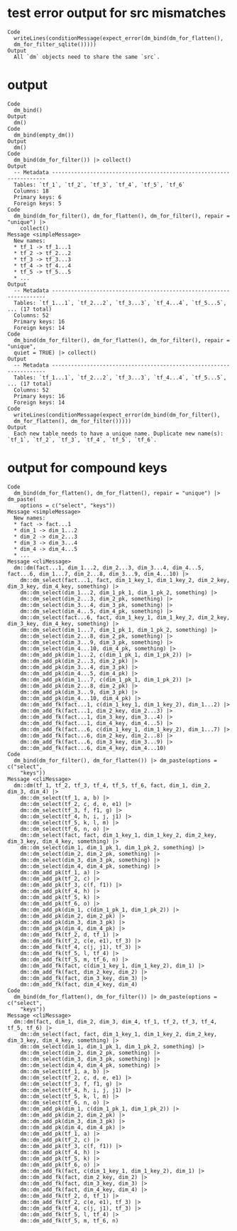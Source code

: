 # test error output for src mismatches

    Code
      writeLines(conditionMessage(expect_error(dm_bind(dm_for_flatten(),
      dm_for_filter_sqlite()))))
    Output
      All `dm` objects need to share the same `src`.

# output

    Code
      dm_bind()
    Output
      dm()
    Code
      dm_bind(empty_dm())
    Output
      dm()
    Code
      dm_bind(dm_for_filter()) |> collect()
    Output
      -- Metadata --------------------------------------------------------------------
      Tables: `tf_1`, `tf_2`, `tf_3`, `tf_4`, `tf_5`, `tf_6`
      Columns: 18
      Primary keys: 6
      Foreign keys: 5
    Code
      dm_bind(dm_for_filter(), dm_for_flatten(), dm_for_filter(), repair = "unique") |>
        collect()
    Message <simpleMessage>
      New names:
      * tf_1 -> tf_1...1
      * tf_2 -> tf_2...2
      * tf_3 -> tf_3...3
      * tf_4 -> tf_4...4
      * tf_5 -> tf_5...5
      * ...
    Output
      -- Metadata --------------------------------------------------------------------
      Tables: `tf_1...1`, `tf_2...2`, `tf_3...3`, `tf_4...4`, `tf_5...5`, ... (17 total)
      Columns: 52
      Primary keys: 16
      Foreign keys: 14
    Code
      dm_bind(dm_for_filter(), dm_for_flatten(), dm_for_filter(), repair = "unique",
      quiet = TRUE) |> collect()
    Output
      -- Metadata --------------------------------------------------------------------
      Tables: `tf_1...1`, `tf_2...2`, `tf_3...3`, `tf_4...4`, `tf_5...5`, ... (17 total)
      Columns: 52
      Primary keys: 16
      Foreign keys: 14
    Code
      writeLines(conditionMessage(expect_error(dm_bind(dm_for_filter(),
      dm_for_flatten(), dm_for_filter()))))
    Output
      Each new table needs to have a unique name. Duplicate new name(s): `tf_1`, `tf_2`, `tf_3`, `tf_4`, `tf_5`, `tf_6`.

# output for compound keys

    Code
      dm_bind(dm_for_flatten(), dm_for_flatten(), repair = "unique") |> dm_paste(
        options = c("select", "keys"))
    Message <simpleMessage>
      New names:
      * fact -> fact...1
      * dim_1 -> dim_1...2
      * dim_2 -> dim_2...3
      * dim_3 -> dim_3...4
      * dim_4 -> dim_4...5
      * ...
    Message <cliMessage>
      dm::dm(fact...1, dim_1...2, dim_2...3, dim_3...4, dim_4...5, fact...6, dim_1...7, dim_2...8, dim_3...9, dim_4...10) |>
        dm::dm_select(fact...1, fact, dim_1_key_1, dim_1_key_2, dim_2_key, dim_3_key, dim_4_key, something) |>
        dm::dm_select(dim_1...2, dim_1_pk_1, dim_1_pk_2, something) |>
        dm::dm_select(dim_2...3, dim_2_pk, something) |>
        dm::dm_select(dim_3...4, dim_3_pk, something) |>
        dm::dm_select(dim_4...5, dim_4_pk, something) |>
        dm::dm_select(fact...6, fact, dim_1_key_1, dim_1_key_2, dim_2_key, dim_3_key, dim_4_key, something) |>
        dm::dm_select(dim_1...7, dim_1_pk_1, dim_1_pk_2, something) |>
        dm::dm_select(dim_2...8, dim_2_pk, something) |>
        dm::dm_select(dim_3...9, dim_3_pk, something) |>
        dm::dm_select(dim_4...10, dim_4_pk, something) |>
        dm::dm_add_pk(dim_1...2, c(dim_1_pk_1, dim_1_pk_2)) |>
        dm::dm_add_pk(dim_2...3, dim_2_pk) |>
        dm::dm_add_pk(dim_3...4, dim_3_pk) |>
        dm::dm_add_pk(dim_4...5, dim_4_pk) |>
        dm::dm_add_pk(dim_1...7, c(dim_1_pk_1, dim_1_pk_2)) |>
        dm::dm_add_pk(dim_2...8, dim_2_pk) |>
        dm::dm_add_pk(dim_3...9, dim_3_pk) |>
        dm::dm_add_pk(dim_4...10, dim_4_pk) |>
        dm::dm_add_fk(fact...1, c(dim_1_key_1, dim_1_key_2), dim_1...2) |>
        dm::dm_add_fk(fact...1, dim_2_key, dim_2...3) |>
        dm::dm_add_fk(fact...1, dim_3_key, dim_3...4) |>
        dm::dm_add_fk(fact...1, dim_4_key, dim_4...5) |>
        dm::dm_add_fk(fact...6, c(dim_1_key_1, dim_1_key_2), dim_1...7) |>
        dm::dm_add_fk(fact...6, dim_2_key, dim_2...8) |>
        dm::dm_add_fk(fact...6, dim_3_key, dim_3...9) |>
        dm::dm_add_fk(fact...6, dim_4_key, dim_4...10)
    Code
      dm_bind(dm_for_filter(), dm_for_flatten()) |> dm_paste(options = c("select",
        "keys"))
    Message <cliMessage>
      dm::dm(tf_1, tf_2, tf_3, tf_4, tf_5, tf_6, fact, dim_1, dim_2, dim_3, dim_4) |>
        dm::dm_select(tf_1, a, b) |>
        dm::dm_select(tf_2, c, d, e, e1) |>
        dm::dm_select(tf_3, f, f1, g) |>
        dm::dm_select(tf_4, h, i, j, j1) |>
        dm::dm_select(tf_5, k, l, m) |>
        dm::dm_select(tf_6, n, o) |>
        dm::dm_select(fact, fact, dim_1_key_1, dim_1_key_2, dim_2_key, dim_3_key, dim_4_key, something) |>
        dm::dm_select(dim_1, dim_1_pk_1, dim_1_pk_2, something) |>
        dm::dm_select(dim_2, dim_2_pk, something) |>
        dm::dm_select(dim_3, dim_3_pk, something) |>
        dm::dm_select(dim_4, dim_4_pk, something) |>
        dm::dm_add_pk(tf_1, a) |>
        dm::dm_add_pk(tf_2, c) |>
        dm::dm_add_pk(tf_3, c(f, f1)) |>
        dm::dm_add_pk(tf_4, h) |>
        dm::dm_add_pk(tf_5, k) |>
        dm::dm_add_pk(tf_6, o) |>
        dm::dm_add_pk(dim_1, c(dim_1_pk_1, dim_1_pk_2)) |>
        dm::dm_add_pk(dim_2, dim_2_pk) |>
        dm::dm_add_pk(dim_3, dim_3_pk) |>
        dm::dm_add_pk(dim_4, dim_4_pk) |>
        dm::dm_add_fk(tf_2, d, tf_1) |>
        dm::dm_add_fk(tf_2, c(e, e1), tf_3) |>
        dm::dm_add_fk(tf_4, c(j, j1), tf_3) |>
        dm::dm_add_fk(tf_5, l, tf_4) |>
        dm::dm_add_fk(tf_5, m, tf_6, n) |>
        dm::dm_add_fk(fact, c(dim_1_key_1, dim_1_key_2), dim_1) |>
        dm::dm_add_fk(fact, dim_2_key, dim_2) |>
        dm::dm_add_fk(fact, dim_3_key, dim_3) |>
        dm::dm_add_fk(fact, dim_4_key, dim_4)
    Code
      dm_bind(dm_for_flatten(), dm_for_filter()) |> dm_paste(options = c("select",
        "keys"))
    Message <cliMessage>
      dm::dm(fact, dim_1, dim_2, dim_3, dim_4, tf_1, tf_2, tf_3, tf_4, tf_5, tf_6) |>
        dm::dm_select(fact, fact, dim_1_key_1, dim_1_key_2, dim_2_key, dim_3_key, dim_4_key, something) |>
        dm::dm_select(dim_1, dim_1_pk_1, dim_1_pk_2, something) |>
        dm::dm_select(dim_2, dim_2_pk, something) |>
        dm::dm_select(dim_3, dim_3_pk, something) |>
        dm::dm_select(dim_4, dim_4_pk, something) |>
        dm::dm_select(tf_1, a, b) |>
        dm::dm_select(tf_2, c, d, e, e1) |>
        dm::dm_select(tf_3, f, f1, g) |>
        dm::dm_select(tf_4, h, i, j, j1) |>
        dm::dm_select(tf_5, k, l, m) |>
        dm::dm_select(tf_6, n, o) |>
        dm::dm_add_pk(dim_1, c(dim_1_pk_1, dim_1_pk_2)) |>
        dm::dm_add_pk(dim_2, dim_2_pk) |>
        dm::dm_add_pk(dim_3, dim_3_pk) |>
        dm::dm_add_pk(dim_4, dim_4_pk) |>
        dm::dm_add_pk(tf_1, a) |>
        dm::dm_add_pk(tf_2, c) |>
        dm::dm_add_pk(tf_3, c(f, f1)) |>
        dm::dm_add_pk(tf_4, h) |>
        dm::dm_add_pk(tf_5, k) |>
        dm::dm_add_pk(tf_6, o) |>
        dm::dm_add_fk(fact, c(dim_1_key_1, dim_1_key_2), dim_1) |>
        dm::dm_add_fk(fact, dim_2_key, dim_2) |>
        dm::dm_add_fk(fact, dim_3_key, dim_3) |>
        dm::dm_add_fk(fact, dim_4_key, dim_4) |>
        dm::dm_add_fk(tf_2, d, tf_1) |>
        dm::dm_add_fk(tf_2, c(e, e1), tf_3) |>
        dm::dm_add_fk(tf_4, c(j, j1), tf_3) |>
        dm::dm_add_fk(tf_5, l, tf_4) |>
        dm::dm_add_fk(tf_5, m, tf_6, n)

